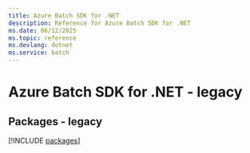 ```yaml
---
title: Azure Batch SDK for .NET
description: Reference for Azure Batch SDK for .NET
ms.date: 08/12/2025
ms.topic: reference
ms.devlang: dotnet
ms.service: batch
---
```

# Azure Batch SDK for .NET - legacy
## Packages - legacy
[!INCLUDE [packages](batch-index.md)]